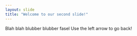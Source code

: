 ```yaml
---
layout: slide
title: "Welcome to our second slide!"
---
```

Blah blah blubber blubber fasel
Use the left arrow to go back!
